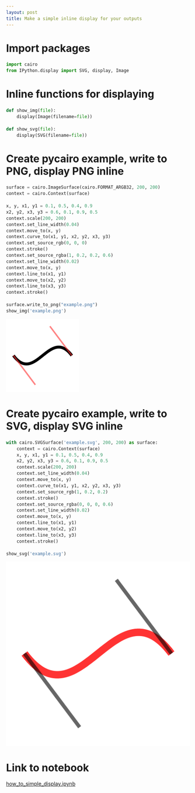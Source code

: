 ```yaml
---
layout: post
title: Make a simple inline display for your outputs
---
```

# Import packages
```python 
import cairo
from IPython.display import SVG, display, Image
```

# Inline functions for displaying  
```python 
def show_img(file):
    display(Image(filename=file))
    
def show_svg(file):
    display(SVG(filename=file))
```

# Create pycairo example, write to PNG, display PNG inline 
```python
surface = cairo.ImageSurface(cairo.FORMAT_ARGB32, 200, 200)
context = cairo.Context(surface)

x, y, x1, y1 = 0.1, 0.5, 0.4, 0.9
x2, y2, x3, y3 = 0.6, 0.1, 0.9, 0.5
context.scale(200, 200)
context.set_line_width(0.04)
context.move_to(x, y)
context.curve_to(x1, y1, x2, y2, x3, y3)
context.set_source_rgb(0, 0, 0)
context.stroke()
context.set_source_rgba(1, 0.2, 0.2, 0.6)
context.set_line_width(0.02)
context.move_to(x, y)
context.line_to(x1, y1)
context.move_to(x2, y2)
context.line_to(x3, y3)
context.stroke()

surface.write_to_png("example.png")
show_img('example.png')
```
![](https://raw.githubusercontent.com/nickwan/how_to__simple_display/master/example.png)

# Create pycairo example, write to SVG, display SVG inline 
```python
with cairo.SVGSurface('example.svg', 200, 200) as surface:
    context = cairo.Context(surface)
    x, y, x1, y1 = 0.1, 0.5, 0.4, 0.9
    x2, y2, x3, y3 = 0.6, 0.1, 0.9, 0.5
    context.scale(200, 200)
    context.set_line_width(0.04)
    context.move_to(x, y)
    context.curve_to(x1, y1, x2, y2, x3, y3)
    context.set_source_rgb(1, 0.2, 0.2)
    context.stroke()
    context.set_source_rgba(0, 0, 0, 0.6)
    context.set_line_width(0.02)
    context.move_to(x, y)
    context.line_to(x1, y1)
    context.move_to(x2, y2)
    context.line_to(x3, y3)
    context.stroke()

show_svg('example.svg')
```
![](https://github.com/nickwan/how_to__simple_display/blob/master/example.svg)

# Link to notebook
[how_to_simple_display.ipynb](https://github.com/nickwan/how_to__simple_display/blob/master/how_to_simple_display.ipynb)
